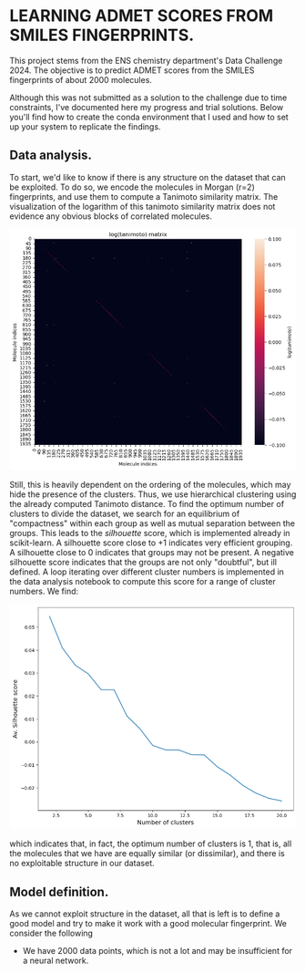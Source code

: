 # LEARNING ADMET SCORES FROM SMILES FINGERPRINTS.
This project stems from the ENS chemistry department's Data Challenge 2024. The objective is to predict ADMET scores from the SMILES fingerprints of about 2000 molecules. 

Although this was not submitted as a solution to the challenge due to time constraints, I've documented here my progress and trial solutions. Below you'll find how to create the conda environment that I used and how to set up your system to replicate the findings.

## Data analysis.
To start, we'd like to know if there is any structure on the dataset that can be exploited. To do so, we encode the molecules in Morgan (r=2) fingerprints, and use them to compute a Tanimoto similarity matrix. The visualization of the logarithm of this tanimoto similarity matrix does not evidence any obvious blocks of correlated molecules.

![Unclustered Tanimoto similarities](notebooks/tanimoto_nocluster.png)


Still, this is heavily dependent on the ordering of the molecules, which may hide the presence of the clusters. Thus, we use hierarchical clustering using the already computed Tanimoto distance. To find the optimum number of clusters to divide the dataset, we search for an equilibrium of "compactness" within each group as well as mutual separation between the groups. This leads to the *silhouette* score, which is implemented already in scikit-learn. A silhouette score close to +1 indicates very efficient grouping. A silhouette close to 0 indicates that groups may not be present. A negative silhouette score indicates that the groups are not only "doubtful", but ill defined. A loop iterating over different cluster numbers is implemented in the data analysis notebook to compute this score for a range of cluster numbers. We find:


![Silhouette vs k ](notebooks/silhouette_plot.png)

which indicates that, in fact, the optimum number of clusters is 1, that is, all the molecules that we have are equally similar (or dissimilar), and there is no exploitable structure in our dataset.


## Model definition.
As we cannot exploit structure in the dataset, all that is left is to define a good model and try to make it work with a good molecular fingerprint. We consider the following
- We have 2000 data points, which is not a lot and may be insufficient for a neural network.